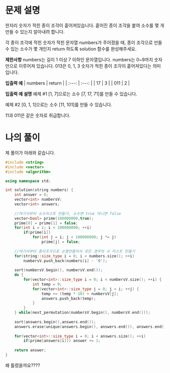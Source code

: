 # 문제 설명

한자리 숫자가 적힌 종이 조각이 흩어져있습니다. 흩어진 종이 조각을 붙여 소수를 몇 개 만들 수 있는지 알아내려 합니다.

각 종이 조각에 적힌 숫자가 적힌 문자열 numbers가 주어졌을 때, 종이 조각으로 만들 수 있는 소수가 몇 개인지 return 하도록 solution 함수를 완성해주세요.

**제한사항**
numbers는 길이 1 이상 7 이하인 문자열입니다.
numbers는 0~9까지 숫자만으로 이루어져 있습니다.
013은 0, 1, 3 숫자가 적힌 종이 조각이 흩어져있다는 의미입니다.

**입출력 예**
| numbers | return |
| :---: | :---: |
| 17 | 3 |
| 011 | 2 |

**입출력 예 설명**
예제 #1
[1, 7]으로는 소수 [7, 17, 71]를 만들 수 있습니다.

예제 #2
[0, 1, 1]으로는 소수 [11, 101]를 만들 수 있습니다.

11과 011은 같은 숫자로 취급합니다.

# 나의 풀이
제 풀이가 아래와 같습니다.

``` c++
#include <string>
#include <vector>
#include <algorithm>

using namespace std;

int solution(string numbers) {
    int answer = 0;
    vector<int> numbersV;
    vector<int> answers;
    
    //여기서부터 소수리스트 만들기, 소수면 true 아니면 false
    vector<bool> prime(100000000,true);
    prime[0] = prime[1] = false;
    for(int i = 2; i < 100000000; ++i)
        if(prime[i])
            for(int j = i; j < 100000000; j *= j)
                prime[j] = false;
    
    //여기서부터 종이조각으로 순열만들어서 모든 경우의 수 리스트 만들기
    for(string::size_type i = 0; i < numbers.size(); ++i)
        numbersV.push_back(numbers[i] - '0');
    
    sort(numbersV.begin(), numbersV.end());
    do {
        for(vector<int>::size_type i = 0; i < numbersV.size(); ++i) {
            int temp = 0;
            for(vector<int>::size_type j = 0; j < i; ++j) {
                temp += (temp * 10) + numbersV[j];
                answers.push_back(temp);
            }
        }
    } while(next_permutation(numbersV.begin(), numbersV.end()));
    
    sort(answers.begin(),answers.end());
    answers.erase(unique(answers.begin(), answers.end()), answers.end());
    
    for(vector<int>::size_type i = 0; i < answers.size(); ++i)
        if(prime[answers[i]]) answer += 1;
    
    return answer;
}
```

왜 틀렸을까요????